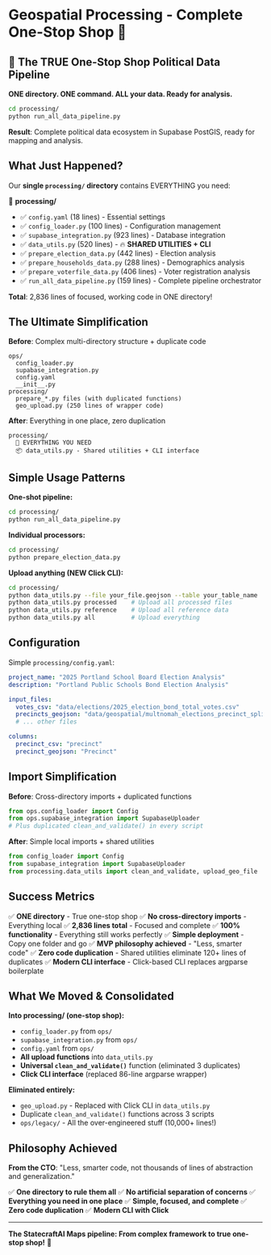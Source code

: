 # Geospatial Processing - Complete One-Stop Shop 🎯

## 🚀 The TRUE One-Stop Shop Political Data Pipeline

**ONE directory. ONE command. ALL your data. Ready for analysis.**

```bash
cd processing/
python run_all_data_pipeline.py
```

**Result**: Complete political data ecosystem in Supabase PostGIS, ready for mapping and analysis.

## What Just Happened?

Our **single `processing/` directory** contains EVERYTHING you need:

📁 **processing/**

- ✅ `config.yaml` (18 lines) - Essential settings
- ✅ `config_loader.py` (100 lines) - Configuration management
- ✅ `supabase_integration.py` (923 lines) - Database integration
- ✅ `data_utils.py` (520 lines) - 🔥 **SHARED UTILITIES + CLI**
- ✅ `prepare_election_data.py` (442 lines) - Election analysis
- ✅ `prepare_households_data.py` (288 lines) - Demographics analysis
- ✅ `prepare_voterfile_data.py` (406 lines) - Voter registration analysis
- ✅ `run_all_data_pipeline.py` (159 lines) - Complete pipeline orchestrator

**Total**: 2,836 lines of focused, working code in ONE directory!

## The Ultimate Simplification

**Before**: Complex multi-directory structure + duplicate code

```
ops/
  config_loader.py
  supabase_integration.py
  config.yaml
  __init__.py
processing/
  prepare_*.py files (with duplicated functions)
  geo_upload.py (250 lines of wrapper code)
```

**After**: Everything in one place, zero duplication

```
processing/
  🎯 EVERYTHING YOU NEED
  📦 data_utils.py - Shared utilities + CLI interface
```

## Simple Usage Patterns

**One-shot pipeline:**

```bash
cd processing/
python run_all_data_pipeline.py
```

**Individual processors:**

```bash
cd processing/
python prepare_election_data.py
```

**Upload anything (NEW Click CLI):**

```bash
cd processing/
python data_utils.py --file your_file.geojson --table your_table_name
python data_utils.py processed    # Upload all processed files
python data_utils.py reference    # Upload all reference data
python data_utils.py all          # Upload everything
```

## Configuration

Simple `processing/config.yaml`:

```yaml
project_name: "2025 Portland School Board Election Analysis"
description: "Portland Public Schools Bond Election Analysis"

input_files:
  votes_csv: "data/elections/2025_election_bond_total_votes.csv"
  precincts_geojson: "data/geospatial/multnomah_elections_precinct_split_2024.geojson"
  # ... other files

columns:
  precinct_csv: "precinct"
  precinct_geojson: "Precinct"
```

## Import Simplification

**Before**: Cross-directory imports + duplicated functions

```python
from ops.config_loader import Config
from ops.supabase_integration import SupabaseUploader
# Plus duplicated clean_and_validate() in every script
```

**After**: Simple local imports + shared utilities

```python
from config_loader import Config
from supabase_integration import SupabaseUploader
from processing.data_utils import clean_and_validate, upload_geo_file
```

## Success Metrics

✅ **ONE directory** - True one-stop shop
✅ **No cross-directory imports** - Everything local
✅ **2,836 lines total** - Focused and complete
✅ **100% functionality** - Everything still works perfectly
✅ **Simple deployment** - Copy one folder and go
✅ **MVP philosophy achieved** - "Less, smarter code"
✅ **Zero code duplication** - Shared utilities eliminate 120+ lines of duplicates
✅ **Modern CLI interface** - Click-based CLI replaces argparse boilerplate

## What We Moved & Consolidated

**Into processing/ (one-stop shop):**

- `config_loader.py` from `ops/`
- `supabase_integration.py` from `ops/`
- `config.yaml` from `ops/`
- **All upload functions** into `data_utils.py`
- **Universal `clean_and_validate()`** function (eliminated 3 duplicates)
- **Click CLI interface** (replaced 86-line argparse wrapper)

**Eliminated entirely:**

- `geo_upload.py` - Replaced with Click CLI in `data_utils.py`
- Duplicate `clean_and_validate()` functions across 3 scripts
- `ops/legacy/` - All the over-engineered stuff (10,000+ lines!)

## Philosophy Achieved

**From the CTO**: "Less, smarter code, not thousands of lines of abstraction and generalization."

✅ **One directory to rule them all**
✅ **No artificial separation of concerns**
✅ **Everything you need in one place**
✅ **Simple, focused, and complete**
✅ **Zero code duplication**
✅ **Modern CLI with Click**

---

**The StatecraftAI Maps pipeline: From complex framework to true one-stop shop!** 🎯

